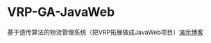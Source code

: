 # VRP-GA-JavaWeb
基于遗传算法的物流管理系统（把VRP拓展做成JavaWeb项目）[演示博客](https://www.cnblogs.com/jinjun99/p/16736285.html)
